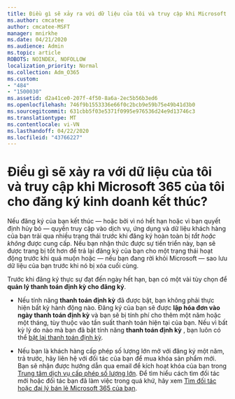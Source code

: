 ```yaml
---
title: Điều gì sẽ xảy ra với dữ liệu của tôi và truy cập khi Microsoft 365 của tôi cho đăng ký kinh doanh kết thúc?
ms.author: cmcatee
author: cmcatee-MSFT
manager: mnirkhe
ms.date: 04/21/2020
ms.audience: Admin
ms.topic: article
ROBOTS: NOINDEX, NOFOLLOW
localization_priority: Normal
ms.collection: Adm_O365
ms.custom:
- "484"
- "1500030"
ms.assetid: d2a41ce0-207f-4f50-8a6a-2ec5b56b3ed6
ms.openlocfilehash: 746f9b1553336e66f0c2bcb9e59b75e49b41d3b0
ms.sourcegitcommit: 631cbb5f03e5371f0995e976536d24e9d13746c3
ms.translationtype: MT
ms.contentlocale: vi-VN
ms.lasthandoff: 04/22/2020
ms.locfileid: "43766227"
---
```

# <a name="what-happens-to-my-data-and-access-when-my-microsoft-365-for-business-subscription-ends"></a>Điều gì sẽ xảy ra với dữ liệu của tôi và truy cập khi Microsoft 365 của tôi cho đăng ký kinh doanh kết thúc?

Nếu đăng ký của bạn kết thúc — hoặc bởi vì nó hết hạn hoặc vì bạn quyết định hủy bỏ — quyền truy cập vào dịch vụ, ứng dụng và dữ liệu khách hàng của bạn trải qua nhiều trạng thái trước khi đăng ký hoàn toàn bị *tắt hoặc không* được cung cấp. Nếu bạn nhận thức được sự tiến triển này, bạn sẽ được trang bị tốt hơn để trả lại đăng ký của bạn cho một trạng thái hoạt động trước khi quá muộn hoặc — nếu bạn đang rời khỏi Microsoft — sao lưu dữ liệu của bạn trước khi nó bị xóa cuối cùng.
  
Trước khi đăng ký thực sự đạt đến ngày hết hạn, bạn có một vài tùy chọn để **quản lý thanh toán định kỳ cho đăng ký**.
  
- Nếu tính năng **thanh toán định kỳ** đã được bật, bạn không phải thực hiện bất kỳ hành động nào. Đăng ký của bạn sẽ được **lập hóa đơn vào ngày thanh toán định kỳ** và bạn sẽ bị tính phí cho thêm một năm hoặc một tháng, tùy thuộc vào tần suất thanh toán hiện tại của bạn. Nếu vì bất kỳ lý do nào mà bạn đã bật tính năng **thanh toán định kỳ** , bạn luôn có thể [bật lại thanh toán định kỳ](https://docs.microsoft.com/office365/admin/subscriptions-and-billing/renew-your-subscription#turn-recurring-billing-off-or-on).

- Nếu bạn là khách hàng cấp phép số lượng lớn mở với đăng ký một năm, trả trước, hãy liên hệ với đối tác của bạn để mua khóa sản phẩm mới. Bạn sẽ nhận được hướng dẫn qua email để kích hoạt khóa của bạn trong [Trung tâm dịch vụ cấp phép số lượng lớn](https://go.microsoft.com/fwlink/p/?LinkID=282016). Để tìm hiểu cách tìm đối tác mới hoặc đối tác bạn đã làm việc trong quá khứ, hãy xem [Tìm đối tác hoặc đại lý bán lẻ Microsoft 365 của bạn](https://docs.microsoft.com/office365/admin/manage/find-your-partner-or-reseller).